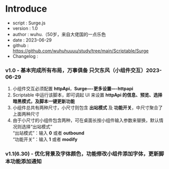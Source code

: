# Introduce

 * script     : Surge.js
 * version    : 1.0
 * author     : wuhu.（50岁，来自大佬国的一点乐色
 * date       : 2023-06-29
 * github     : https://github.com/wuhuhuuuu/study/tree/main/Scriptable/Surge
 * Changelog  : 
### v1.0 - 基本完成所有布局，万事俱备 只欠东风（小组件交互）2023-06-29
1. 小组件交互必须配置 **httpApi**，**Surge—-更多设置—-httpapi**
2. Scriptable 中运行该脚本，即可调起 UI 来设置 **httpApi 的信息、预览、选择暗黑模式，及脚本一键更新功能**
3. 小组件总共有两种尺寸，小尺寸则包含 **出站模式** 及 **功能开关**，中尺寸聚合了上面两种尺寸
4. 由于小尺寸的小组件包含两种，可在桌面长按小组件输入参数来替换，默认情况则选择“出站模式”  
   “出站模式”：输入 **0** 或者 **outbound**  
   “功能开关”：输入 **1** 或者 **modify**
### v1.1(6.30) - 优化背景及字体颜色，功能修改小组件添加字体，更新脚本功能添加通知 